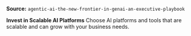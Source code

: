 **Source:** `agentic-ai-the-new-frontier-in-genai-an-executive-playbook`

**Invest in Scalable AI Platforms**
Choose AI platforms and tools that are scalable and can grow with your business needs.
